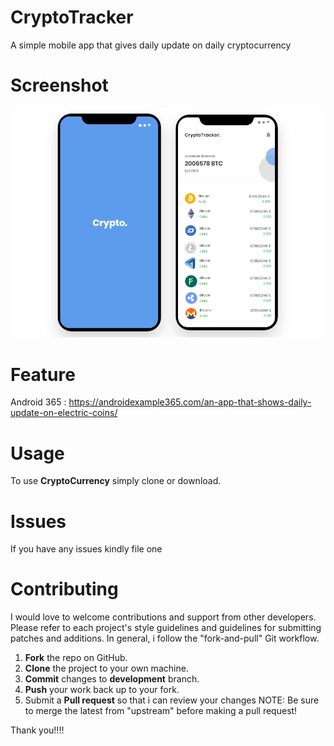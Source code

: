# CryptoTracker
A simple mobile app that gives daily update on daily cryptocurrency

# Screenshot
![Screenshot](https://github.com/DaveAAA/CryptoTracker/blob/master/images/Screenshots.png)

# Feature
Android 365 : https://androidexample365.com/an-app-that-shows-daily-update-on-electric-coins/

# Usage
 To use **CryptoCurrency** simply clone or download.
 
 # Issues
 If you have any issues kindly file one
 
 # Contributing
I would love to welcome contributions and support from other developers. Please refer to each project's style guidelines and guidelines for submitting patches and additions. In general, i follow the "fork-and-pull" Git workflow.

1. **Fork** the repo on GitHub.
2. **Clone** the project to your own machine.
3. **Commit** changes to **development** branch.
4. **Push** your work back up to your fork.
5. Submit a **Pull request** so that i can review your changes
NOTE: Be sure to merge the latest from "upstream" before making a pull request!

Thank you!!!!

